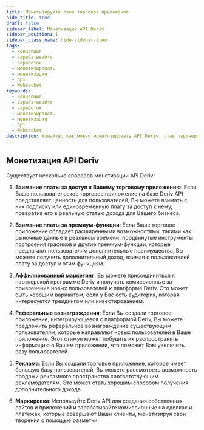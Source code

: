 ```yaml
---
title: Монетизируйте свое торговое приложение
hide_title: true
draft: false
sidebar_label: Монетизация API Deriv
sidebar_position: 1
sidebar_class_name: hide-sidebar-item
tags:
  - концепция
  - зарабатывайте
  - заработок
  - монетизировать
  - монетизация
  - api
  - Websocket
keywords:
  - концепция
  - зарабатывайте
  - заработок
  - монетизировать
  - монетизация
  - api
  - Websocket
description: Узнайте, как можно монетизировать API Deriv, став партнером Deriv, разместив рекламу в своем торговом приложении или предложив премиум-функции.
---
```


## Монетизация API Deriv

Существует несколько способов монетизации API Deriv:

1. **Взимание платы за доступ к Вашему торговому приложению**: Если Ваше пользовательское торговое приложение на базе Deriv API представляет ценность для пользователей, Вы можете взимать с них подписку или единовременную плату за доступ к нему, превратив его в реальную статью дохода для Вашего бизнеса.

2. **Взимание платы за премиум-функции**: Если Ваше торговое приложение обладает расширенными возможностями, такими как рыночные данные в реальном времени, продвинутые инструменты построения графиков и другие премиум-функции, которые предлагают пользователям дополнительные преимущества, Вы можете получить дополнительный доход, взимая с пользователей плату за доступ к этим функциям.

3. **Аффилированный маркетинг**: Вы можете присоединиться к партнерской программе Deriv и получать комиссионные за привлечение новых пользователей к платформе Deriv. Это может быть хорошим вариантом, если у Вас есть аудитория, которая интересуется трейдингом или инвестированием.

4. **Реферальные вознаграждения**: Если Вы создали торговое приложение, интегрирующееся с платформой Deriv, Вы можете предложить реферальное вознаграждение существующим пользователям, которые направляют новых пользователей в Ваше приложение. Этот стимул может побудить их распространять информацию о Вашем приложении, что поможет Вам увеличить базу пользователей.

5. **Реклама**: Если Вы создали торговое приложение, которое имеет большую базу пользователей, Вы можете рассмотреть возможность продажи рекламного пространства соответствующим рекламодателям. Это может стать хорошим способом получения дополнительного дохода.

6. **Маркировка**: Используйте Deriv API для создания собственных сайтов и приложений и зарабатывайте комиссионные на сделках и платежах, которые совершают Ваши клиенты, монетизируя свои творения с помощью разметки.
